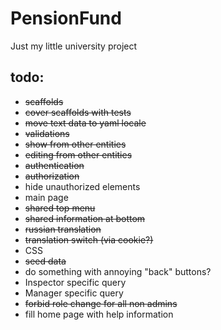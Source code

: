 PensionFund
===========

Just my little university project

## todo:
  * <del>scaffolds</del>
  * <del>cover scaffolds with tests</del>
  * <del>move text data to yaml locale</del>
  * <del>validations</del>
  * <del>show from other entities</del>
  * <del>editing from other entities</del>
  * <del>authentication</del>
  * <del>authorization</del>
  * hide unauthorized elements
  * main page
  * <del>shared top menu</del>
  * <del>shared information at bottom</del>
  * <del>russian translation</del>
  * <del>translation switch (via cookie?)</del>
  * CSS
  * <del>seed data</del>
  * do something with annoying "back" buttons?
  * Inspector specific query
  * Manager specific query
  * <del>forbid role change for all non admins</del>
  * fill home page with help information